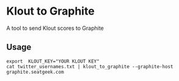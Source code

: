 # Klout to Graphite

A tool to send Klout scores to Graphite

## Usage

    export  KLOUT_KEY="YOUR KLOUT KEY"
    cat twitter_usernames.txt | klout_to_graphite --graphite-host graphite.seatgeek.com
